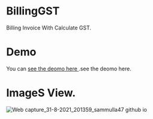 # BillingGST
Billing Invoice With Calculate GST.
# Demo
You can [see the deomo here ](https://sammulla47.github.io/BillingGST/Billing/WebContent/Billing.html).see the deomo here.
# ImageS View.
![Web capture_31-8-2021_201359_sammulla47 github io](https://user-images.githubusercontent.com/21255610/131524346-2c8f4b53-9b1b-4b8d-abe6-362c21e30dc2.jpeg)
